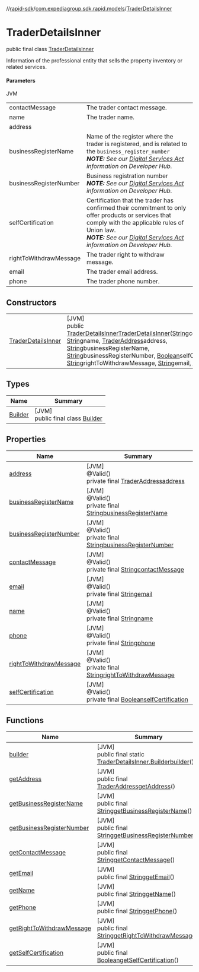 //[rapid-sdk](../../../index.md)/[com.expediagroup.sdk.rapid.models](../index.md)/[TraderDetailsInner](index.md)

# TraderDetailsInner

public final class [TraderDetailsInner](index.md)

Information of the professional entity that sells the property inventory or related services.

#### Parameters

JVM

| | |
|---|---|
| contactMessage | The trader contact message. |
| name | The trader name. |
| address |
| businessRegisterName | Name of the register where the trader is registered, and is related to the `business_register_number`<br><i><b>NOTE:</b> See our [Digital Services Act](https://developers.expediagroup.com/docs/rapid/resources/reference/digital-services-act) information on Developer Hub.</i> |
| businessRegisterNumber | Business registration number<br><i><b>NOTE:</b> See our [Digital Services Act](https://developers.expediagroup.com/docs/rapid/resources/reference/digital-services-act) information on Developer Hub.</i> |
| selfCertification | Certification that the trader has confirmed their commitment to only offer products or services that comply with the applicable rules of Union law.<br><i><b>NOTE:</b> See our [Digital Services Act](https://developers.expediagroup.com/docs/rapid/resources/reference/digital-services-act) information on Developer Hub.</i> |
| rightToWithdrawMessage | The trader right to withdraw message. |
| email | The trader email address. |
| phone | The trader phone number. |

## Constructors

| | |
|---|---|
| [TraderDetailsInner](-trader-details-inner.md) | [JVM]<br>public [TraderDetailsInner](index.md)[TraderDetailsInner](-trader-details-inner.md)([String](https://docs.oracle.com/javase/8/docs/api/java/lang/String.html)contactMessage, [String](https://docs.oracle.com/javase/8/docs/api/java/lang/String.html)name, [TraderAddress](../-trader-address/index.md)address, [String](https://docs.oracle.com/javase/8/docs/api/java/lang/String.html)businessRegisterName, [String](https://docs.oracle.com/javase/8/docs/api/java/lang/String.html)businessRegisterNumber, [Boolean](https://docs.oracle.com/javase/8/docs/api/java/lang/Boolean.html)selfCertification, [String](https://docs.oracle.com/javase/8/docs/api/java/lang/String.html)rightToWithdrawMessage, [String](https://docs.oracle.com/javase/8/docs/api/java/lang/String.html)email, [String](https://docs.oracle.com/javase/8/docs/api/java/lang/String.html)phone) |

## Types

| Name | Summary |
|---|---|
| [Builder](-builder/index.md) | [JVM]<br>public final class [Builder](-builder/index.md) |

## Properties

| Name | Summary |
|---|---|
| [address](index.md#461247085%2FProperties%2F700308213) | [JVM]<br>@Valid()<br>private final [TraderAddress](../-trader-address/index.md)[address](index.md#461247085%2FProperties%2F700308213) |
| [businessRegisterName](index.md#-1744673237%2FProperties%2F700308213) | [JVM]<br>@Valid()<br>private final [String](https://docs.oracle.com/javase/8/docs/api/java/lang/String.html)[businessRegisterName](index.md#-1744673237%2FProperties%2F700308213) |
| [businessRegisterNumber](index.md#1663595757%2FProperties%2F700308213) | [JVM]<br>@Valid()<br>private final [String](https://docs.oracle.com/javase/8/docs/api/java/lang/String.html)[businessRegisterNumber](index.md#1663595757%2FProperties%2F700308213) |
| [contactMessage](index.md#1744466226%2FProperties%2F700308213) | [JVM]<br>@Valid()<br>private final [String](https://docs.oracle.com/javase/8/docs/api/java/lang/String.html)[contactMessage](index.md#1744466226%2FProperties%2F700308213) |
| [email](index.md#493521093%2FProperties%2F700308213) | [JVM]<br>@Valid()<br>private final [String](https://docs.oracle.com/javase/8/docs/api/java/lang/String.html)[email](index.md#493521093%2FProperties%2F700308213) |
| [name](index.md#593079790%2FProperties%2F700308213) | [JVM]<br>@Valid()<br>private final [String](https://docs.oracle.com/javase/8/docs/api/java/lang/String.html)[name](index.md#593079790%2FProperties%2F700308213) |
| [phone](index.md#-1822890189%2FProperties%2F700308213) | [JVM]<br>@Valid()<br>private final [String](https://docs.oracle.com/javase/8/docs/api/java/lang/String.html)[phone](index.md#-1822890189%2FProperties%2F700308213) |
| [rightToWithdrawMessage](index.md#995257075%2FProperties%2F700308213) | [JVM]<br>@Valid()<br>private final [String](https://docs.oracle.com/javase/8/docs/api/java/lang/String.html)[rightToWithdrawMessage](index.md#995257075%2FProperties%2F700308213) |
| [selfCertification](index.md#1999317459%2FProperties%2F700308213) | [JVM]<br>@Valid()<br>private final [Boolean](https://docs.oracle.com/javase/8/docs/api/java/lang/Boolean.html)[selfCertification](index.md#1999317459%2FProperties%2F700308213) |

## Functions

| Name | Summary |
|---|---|
| [builder](builder.md) | [JVM]<br>public final static [TraderDetailsInner.Builder](-builder/index.md)[builder](builder.md)() |
| [getAddress](get-address.md) | [JVM]<br>public final [TraderAddress](../-trader-address/index.md)[getAddress](get-address.md)() |
| [getBusinessRegisterName](get-business-register-name.md) | [JVM]<br>public final [String](https://docs.oracle.com/javase/8/docs/api/java/lang/String.html)[getBusinessRegisterName](get-business-register-name.md)() |
| [getBusinessRegisterNumber](get-business-register-number.md) | [JVM]<br>public final [String](https://docs.oracle.com/javase/8/docs/api/java/lang/String.html)[getBusinessRegisterNumber](get-business-register-number.md)() |
| [getContactMessage](get-contact-message.md) | [JVM]<br>public final [String](https://docs.oracle.com/javase/8/docs/api/java/lang/String.html)[getContactMessage](get-contact-message.md)() |
| [getEmail](get-email.md) | [JVM]<br>public final [String](https://docs.oracle.com/javase/8/docs/api/java/lang/String.html)[getEmail](get-email.md)() |
| [getName](get-name.md) | [JVM]<br>public final [String](https://docs.oracle.com/javase/8/docs/api/java/lang/String.html)[getName](get-name.md)() |
| [getPhone](get-phone.md) | [JVM]<br>public final [String](https://docs.oracle.com/javase/8/docs/api/java/lang/String.html)[getPhone](get-phone.md)() |
| [getRightToWithdrawMessage](get-right-to-withdraw-message.md) | [JVM]<br>public final [String](https://docs.oracle.com/javase/8/docs/api/java/lang/String.html)[getRightToWithdrawMessage](get-right-to-withdraw-message.md)() |
| [getSelfCertification](get-self-certification.md) | [JVM]<br>public final [Boolean](https://docs.oracle.com/javase/8/docs/api/java/lang/Boolean.html)[getSelfCertification](get-self-certification.md)() |
